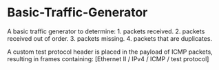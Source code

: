 # Basic-Traffic-Generator

A basic traffic generator to determine:
    1. packets received.
    2. packets received out of order.
    3. packets missing.
    4. packets that are duplicates.

A custom test protocol header is placed in the payload of ICMP packets, resulting in frames containing:
    [Ethernet II / IPv4 / ICMP / test protocol]
